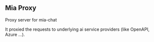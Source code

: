 ## Mia Proxy

Proxy server for mia-chat

It proxied the requests to underlying ai service providers (like OpenAPI, Azure ...).

